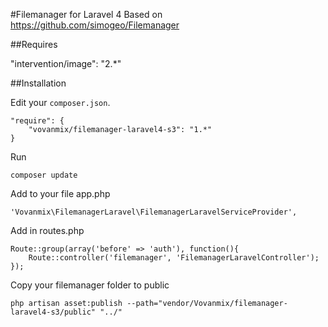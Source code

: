#Filemanager for Laravel 4
Based on https://github.com/simogeo/Filemanager

##Requires

"intervention/image": "2.*"

##Installation

Edit your `composer.json`.

	"require": {
		"vovanmix/filemanager-laravel4-s3": "1.*"
	}

Run

	composer update

Add to your file app.php

	'Vovanmix\FilemanagerLaravel\FilemanagerLaravelServiceProvider',

Add in routes.php

	Route::group(array('before' => 'auth'), function(){
		Route::controller('filemanager', 'FilemanagerLaravelController');
	});

Copy your filemanager folder to public

	php artisan asset:publish --path="vendor/Vovanmix/filemanager-laravel4-s3/public" "../"
